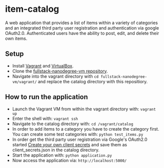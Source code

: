 # item-catalog

A web application that provides a list of items within a variety of categories and 
an integrated third party user registration and authentication via google OAuth2.0. 
Authenticated users have the ability to post, edit, and delete their own items.

## Setup

- Install [Vagrant](https://www.vagrantup.com/) and [VirtualBox](https://www.virtualbox.org/).
- Clone the [fullstack-nanodegree-vm repository](https://github.com/udacity/fullstack-nanodegree-vm).
- Navigate into the vagrant directory with `cd fullstack-nanodegree-vm/vagrant/` and replace the catalog 
directory with this repositiory.

## How to run the application

- Launch the Vagrant VM from within the vagrant directory with:
`vagrant up`
- Enter the shell with: `vagrant ssh`
- Navigate to the catalog directory with: `cd /vagrant/catalog`
- In order to add items to a category you have to create the category first. 
You can create some test categories with: `python test_items.py`
- In order get the third party user registration via Google's OAuth2.0 started
[Create your own client secrets](https://developers.google.com/identity/protocols/OAuth2)
and save them as client_secrets.json in the catalog directory.
- Start the application with: `python application.py`
- Now access the application via: `http://localhost:5000/`